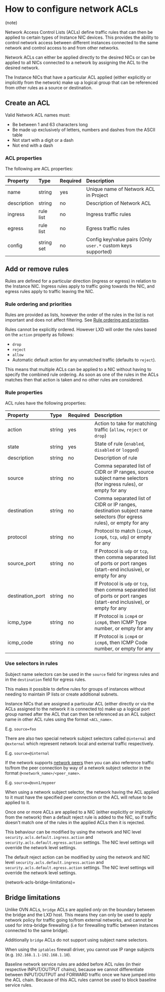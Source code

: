 # How to configure network ACLs

(note)

Network Access Control Lists (ACLs) define traffic rules that can then be applied to certain types of Instance NIC devices.
This provides the ability to control network access between different instances connected to the same network and control access to and from other networks.

Network ACLs can either be applied directly to the desired NICs or can be applied to all NICs connected to a network by assigning the ACL to the desired network.

The Instance NICs that have a particular ACL applied (either explicitly or implicitly from the network) make up a logical group that can be referenced from other rules as a source or destination.

## Create an ACL

Valid Network ACL names must:

- Be between 1 and 63 characters long
- Be made up exclusively of letters, numbers and dashes from the ASCII table
- Not start with a digit or a dash
- Not end with a dash

### ACL properties

The following are ACL properties:

Property         | Type       | Required | Description
:--              | :--        | :--      | :--
name             | string     | yes      | Unique name of Network ACL in Project
description      | string     | no       | Description of Network ACL
ingress          | rule list  | no       | Ingress traffic rules
egress           | rule list  | no       | Egress traffic rules
config           | string set | no       | Config key/value pairs (Only `user.*` custom keys supported)

## Add or remove rules

Rules are defined for a particular direction (ingress or egress) in relation to the Instance NIC.
Ingress rules apply to traffic going towards the NIC, and egress rules apply to traffic leaving the NIC.

### Rule ordering and priorities

Rules are provided as lists, however the order of the rules in the list is not important and does not affect filtering.
See [Rule ordering and priorities](#rule-ordering-and-priorities).

Rules cannot be explicitly ordered.
However LXD will order the rules based on the `action` property as follows:

 - `drop`
 - `reject`
 - `allow`
 - Automatic default action for any unmatched traffic (defaults to `reject`).

This means that multiple ACLs can be applied to a NIC without having to specify the combined rule ordering.
As soon as one of the rules in the ACLs matches then that action is taken and no other rules are considered.

### Rule properties

ACL rules have the following properties:

Property          | Type       | Required | Description
:--               | :--        | :--      | :--
action            | string     | yes      | Action to take for matching traffic (`allow`, `reject` or `drop`)
state             | string     | yes      | State of rule (`enabled`, `disabled` or `logged`)
description       | string     | no       | Description of rule
source            | string     | no       | Comma separated list of CIDR or IP ranges, source subject name selectors (for ingress rules), or empty for any
destination       | string     | no       | Comma separated list of CIDR or IP ranges, destination subject name selectors (for egress rules), or empty for any
protocol          | string     | no       | Protocol to match (`icmp4`, `icmp6`, `tcp`, `udp`) or empty for any
source\_port      | string     | no       | If Protocol is `udp` or `tcp`, then comma separated list of ports or port ranges (start-end inclusive), or empty for any
destination\_port | string     | no       | If Protocol is `udp` or `tcp`, then comma separated list of ports or port ranges (start-end inclusive), or empty for any
icmp\_type        | string     | no       | If Protocol is `icmp4` or `icmp6`, then ICMP Type number, or empty for any
icmp\_code        | string     | no       | If Protocol is `icmp4` or `icmp6`, then ICMP Code number, or empty for any

### Use selectors in rules

Subject name selectors can be used in the `source` field for ingress rules and in the `destination` field for egress rules.

This makes it possible to define rules for groups of instances without needing to maintain IP lists or create additional subnets.

Instance NICs that are assigned a particular ACL (either directly or via the ACLs assigned to the network it is connected to) make up a logical port group named after the ACL that can then be referenced as an ACL subject name in other ACL rules using the format `<ACL_name>`.

E.g. `source=foo`

There are also two special network subject selectors called `@internal` and `@external` which represent network local and external traffic respectively.

E.g. `source=@internal`

If the network supports [network peers](network-peers.md) then you can also reference traffic to/from the peer connection by way of a network subject selector in the format `@<network_name>/<peer_name>`.

E.g. `source=@ovn1/mypeer`

When using a network subject selector, the network having the ACL applied to it must have the specified peer connection or the ACL will refuse to be applied to it.

Once one or more ACLs are applied to a NIC (either explicitly or implicitly from the network) then a default reject rule is added to the NIC, so if traffic doesn't match one of the rules in the applied ACLs then it is rejected.

This behaviour can be modified by using the network and NIC level `security.acls.default.ingress.action` and `security.acls.default.egress.action` settings.
The NIC level settings will override the network level settings.

The default reject action can be modified by using the network and NIC level `security.acls.default.ingress.action` and `security.acls.default.egress.action` settings.
The NIC level settings will override the network level settings.

(network-acls-bridge-limitations)=
## Bridge limitations

Unlike OVN ACLs, `bridge` ACLs are applied *only* on the boundary between the bridge and the LXD host.
This means they can only be used to apply network policy for traffic going to/from external networks, and cannot be used for intra-bridge firewalling (i.e for firewalling traffic between instances connected to the same bridge).

Additionally `bridge` ACLs do not support using subject name selectors.

When using the `iptables` firewall driver, you cannot use IP range subjects (e.g. `192.168.1.1-192.168.1.10`).

Baseline network service rules are added before ACL rules (in their respective INPUT/OUTPUT chains), because we cannot differentiate between INPUT/OUTPUT and FORWARD traffic once we have jumped into the ACL chain.
Because of this ACL rules cannot be used to block baseline service rules.
